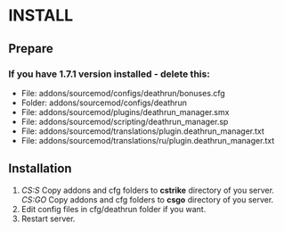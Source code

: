 # INSTALL

## Prepare
### If you have 1.7.1 version installed - delete this:
* File: addons/sourcemod/configs/deathrun/bonuses.cfg
* Folder: addons/sourcemod/configs/deathrun
* File: addons/sourcemod/plugins/deathrun_manager.smx
* File: addons/sourcemod/scripting/deathrun_manager.sp
* File: addons/sourcemod/translations/plugin.deathrun_manager.txt
* File: addons/sourcemod/translations/ru/plugin.deathrun_manager.txt

## Installation
1. *CS:S* Copy addons and cfg folders to **cstrike** directory of you server.  
*CS:GO* Copy addons and cfg folders to **csgo** directory of you server.
2. Edit config files in cfg/deathrun folder if you want.
3. Restart server.
